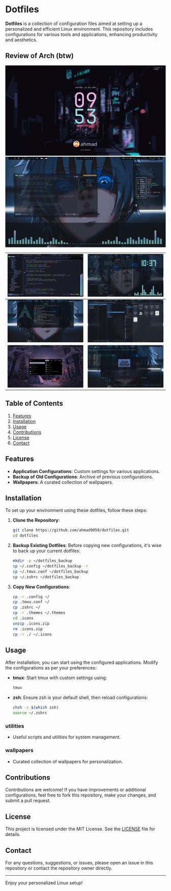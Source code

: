 # Dotfiles

**Dotfiles** is a collection of configuration files aimed at setting up a personalized and efficient Linux environment. This repository includes configurations for various tools and applications, enhancing productivity and aesthetics.


## Review of Arch (btw)

![1](review/0.png)
![10](review/1.png)

| ![2](review/2.png) | ![3](review/3.png) |
|---|---|
| ![4](review/4.png) | ![5](review/5.png) |
| ![6](review/6.png) | ![7](review/7.png) |


## Table of Contents

1. [Features](#features)
2. [Installation](#installation)
3. [Usage](#usage)
4. [Contributions](#contributions)
5. [License](#license)
6. [Contact](#contact)

## Features

- **Application Configurations**: Custom settings for various applications.
- **Backup of Old Configurations**: Archive of previous configurations.
- **Wallpapers**: A curated collection of wallpapers.

## Installation

To set up your environment using these dotfiles, follow these steps:

1. **Clone the Repository**:
    ```bash
    git clone https://github.com/ahmad9059/dotfiles.git
    cd dotfiles
    ```

2. **Backup Existing Dotfiles**:
    Before copying new configurations, it's wise to back up your current dotfiles:
    ```bash
    mkdir -p ~/dotfiles_backup
    cp ~/.config ~/dotfiles_backup -r
    cp ~/.tmux.conf ~/dotfiles_backup
    cp ~/.zshrc ~/dotfiles_backup
    ```

3. **Copy New Configurations**:
    ```bash
    cp -r .config ~/
    cp .tmux.conf ~/
    cp .zshrc ~/
    cp -r .themes ~/.themes
    cd .icons
    unzip .icons.zip
    rm .icons.zip
    cp -r ./ ~/.icons
    ```

## Usage

After installation, you can start using the configured applications. Modify the configurations as per your preferences:

- **tmux**: Start tmux with custom settings using:
    ```bash
    tmux
    ```

- **zsh**: Ensure zsh is your default shell, then reload configurations:
    ```bash
    chsh -s $(which zsh)
    source ~/.zshrc
    ```


### utilities

- Useful scripts and utilities for system management.

### wallpapers

- Curated collection of wallpapers for personalization.

## Contributions

Contributions are welcome! If you have improvements or additional configurations, feel free to fork this repository, make your changes, and submit a pull request.

## License

This project is licensed under the MIT License. See the [LICENSE](LICENSE) file for details.

## Contact

For any questions, suggestions, or issues, please open an issue in this repository or contact the repository owner directly.

---

Enjoy your personalized Linux setup!
